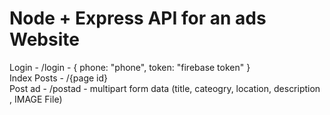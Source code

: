 # Node + Express API for an ads Website

Login -  /login -  { phone: "phone", token: "firebase token" } <br />
Index Posts - /{page id} <br />
Post ad - /postad - multipart form data (title, cateogry, location, description , IMAGE File)


